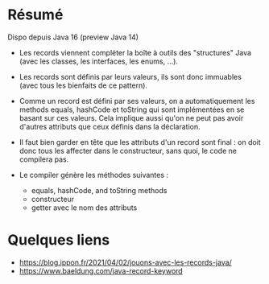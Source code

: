 # Résumé

Dispo depuis Java 16 (preview Java 14)

* Les records viennent compléter la boîte à outils des "structures" Java (avec les classes, les interfaces, les enums, ...).  
* Les records sont définis par leurs valeurs, ils sont donc immuables (avec tous les bienfaits de ce pattern).  
* Comme un record est défini par ses valeurs, on a automatiquement les methods equals, hashCode et toString qui sont implémentées en se basant sur ces valeurs. Cela implique aussi qu'on ne peut pas avoir d'autres attributs que ceux définis dans la déclaration.

* Il faut bien garder en tête que les attributs d'un record sont final : on doit donc tous les affecter dans le constructeur, sans quoi, le code ne compilera pas.
* Le compiler génère les méthodes suivantes : 
  * equals, hashCode, and toString methods
  * constructeur
  * getter avec le nom des attributs


# Quelques liens

* https://blog.ippon.fr/2021/04/02/jouons-avec-les-records-java/
* https://www.baeldung.com/java-record-keyword